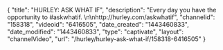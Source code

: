 {
    "title": "HURLEY: ASK WHAT IF",
    "description": "Every day you have the opportunity to #askwhatif. \n\nhttp:\/\/hurley.com\/askwhatif",
    "channelid": "158318",
    "videoid": "6416505",
    "date_created": "1443460833",
    "date_modified": "1443460833",
    "type": "captivate",
    "layout": "channelVideo",
    "url": "\/hurley\/hurley-ask-what-if\/158318-6416505"
}